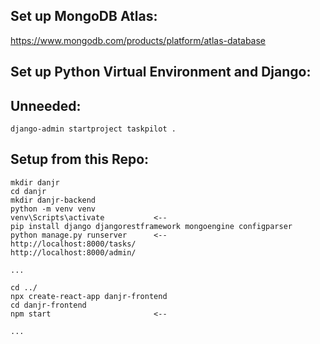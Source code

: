 
## Set up MongoDB Atlas:

https://www.mongodb.com/products/platform/atlas-database




## Set up Python Virtual Environment and Django:

## Unneeded:
```
django-admin startproject taskpilot . 
```

## Setup from this Repo:
``` 
mkdir danjr
cd danjr
mkdir danjr-backend
python -m venv venv
venv\Scripts\activate			<--
pip install django djangorestframework mongoengine configparser
python manage.py runserver		<--
http://localhost:8000/tasks/
http://localhost:8000/admin/

...

cd ../
npx create-react-app danjr-frontend
cd danjr-frontend
npm start 						<--

...


``` 


